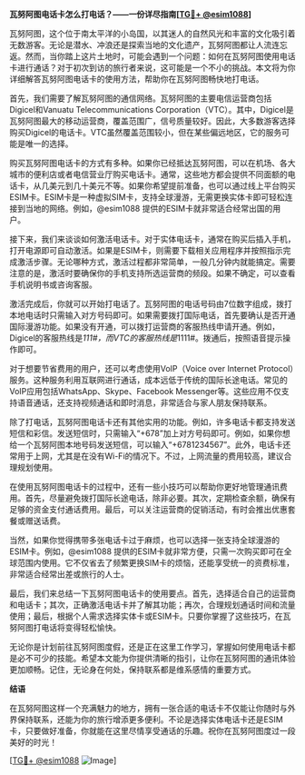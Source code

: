 **瓦努阿图电话卡怎么打电话？——一份详尽指南[[TG💪+ @esim1088](https://t.me/s/esim1088)]**

瓦努阿图，这个位于南太平洋的小岛国，以其迷人的自然风光和丰富的文化吸引着无数游客。无论是潜水、冲浪还是探索当地的文化遗产，瓦努阿图都让人流连忘返。然而，当你踏上这片土地时，可能会遇到一个问题：如何在瓦努阿图使用电话卡进行通话？对于初次到访的旅行者来说，这可能是一个不小的挑战。本文将为你详细解答瓦努阿图电话卡的使用方法，帮助你在瓦努阿图畅快地打电话。

首先，我们需要了解瓦努阿图的通信网络。瓦努阿图的主要电信运营商包括Digicel和Vanuatu Telecommunications Corporation（VTC）。其中，Digicel是瓦努阿图最大的移动运营商，覆盖范围广，信号质量较好。因此，大多数游客选择购买Digicel的电话卡。VTC虽然覆盖范围较小，但在某些偏远地区，它的服务可能是唯一的选择。

购买瓦努阿图电话卡的方式有多种。如果你已经抵达瓦努阿图，可以在机场、各大城市的便利店或者电信营业厅购买电话卡。通常，这些地方都会提供不同面额的电话卡，从几美元到几十美元不等。如果你希望提前准备，也可以通过线上平台购买ESIM卡。ESIM卡是一种虚拟SIM卡，支持全球漫游，无需更换实体卡即可轻松连接到当地的网络。例如，@esim1088 提供的ESIM卡就非常适合经常出国的用户。

接下来，我们来谈谈如何激活电话卡。对于实体电话卡，通常在购买后插入手机，打开电源即可自动激活。如果是ESIM卡，则需要下载相关应用程序并按照指示完成激活步骤。无论哪种方式，激活过程都非常简单，一般几分钟内就能搞定。需要注意的是，激活时要确保你的手机支持所选运营商的频段。如果不确定，可以查看手机说明书或咨询客服。

激活完成后，你就可以开始打电话了。瓦努阿图的电话号码由7位数字组成，拨打本地电话时只需输入对方号码即可。如果需要拨打国际电话，首先要确认是否开通国际漫游功能。如果没有开通，可以拨打运营商的客服热线申请开通。例如，Digicel的客服热线是*111#，而VTC的客服热线是*1111#。拨通后，按照语音提示操作即可。

对于想要节省费用的用户，还可以考虑使用VoIP（Voice over Internet Protocol）服务。这种服务利用互联网进行通话，成本远低于传统的国际长途电话。常见的VoIP应用包括WhatsApp、Skype、Facebook Messenger等。这些应用不仅支持语音通话，还支持视频通话和即时消息，非常适合与家人朋友保持联系。

除了打电话，瓦努阿图电话卡还有其他实用的功能。例如，许多电话卡都支持发送短信和彩信。发送短信时，只需输入“+678”加上对方号码即可。例如，如果你想给一个瓦努阿图本地号码发送短信，可以输入“+6781234567”。此外，电话卡还常用于上网，尤其是在没有Wi-Fi的情况下。不过，上网流量的费用较高，建议合理规划使用。

在使用瓦努阿图电话卡的过程中，还有一些小技巧可以帮助你更好地管理通讯费用。首先，尽量避免拨打国际长途电话，除非必要。其次，定期检查余额，确保有足够的资金支付通话费用。最后，可以关注运营商的促销活动，有时会推出优惠套餐或赠送话费。

当然，如果你觉得携带多张电话卡过于麻烦，也可以选择一张支持全球漫游的ESIM卡。例如，@esim1088 提供的ESIM卡就非常方便，只需一次购买即可在全球范围内使用。它不仅省去了频繁更换SIM卡的烦恼，还能享受统一的资费标准，非常适合经常出差或旅行的人士。

最后，我们来总结一下瓦努阿图电话卡的使用要点。首先，选择适合自己的运营商和电话卡；其次，正确激活电话卡并了解其功能；再次，合理规划通话时间和流量使用；最后，根据个人需求选择实体卡或ESIM卡。只要你掌握了这些技巧，在瓦努阿图打电话将变得轻松愉快。

无论你是计划前往瓦努阿图度假，还是正在这里工作学习，掌握如何使用电话卡都是必不可少的技能。希望本文能为你提供清晰的指引，让你在瓦努阿图的通讯体验更加顺畅。记住，无论身在何处，保持联系都是维系感情的重要方式。

**结语**

在瓦努阿图这样一个充满魅力的地方，拥有一张合适的电话卡不仅能让你随时与外界保持联系，还能为你的旅行增添更多便利。不论是选择实体电话卡还是ESIM卡，只要做好准备，你就能在这里尽情享受通话的乐趣。祝你在瓦努阿图度过一段美好的时光！

[[TG💪+ @esim1088](https://t.me/s/esim1088) ![Image](https://i.postimg.cc/4NQfJmqS/Snipaste-2025-05-13-00-14-12.png)]